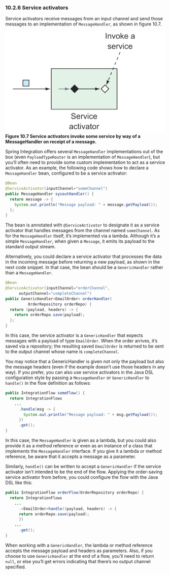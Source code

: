 ### 10.2.6 Service activators

Service activators receive messages from an input channel and send those messages to an implementation of `MessageHandler`, as shown in figure 10.7.

![Figure 10.7](../../assets/10.7.png)
**Figure 10.7 Service activators invoke some service by way of a MessageHandler on receipt of a message.**

Spring Integration offers several `MessageHandler` implementations out of the box (even `PayloadTypeRouter` is an implementation of `MessageHandler`), but you’ll often need to provide some custom implementation to act as a service activator. As an example, the following code shows how to declare a `MessageHandler` bean, configured to be a service activator:

```java
@Bean
@ServiceActivator(inputChannel="someChannel")
public MessageHandler sysoutHandler() {
  return message -> {
    System.out.println("Message payload: " + message.getPayload());
  };
}
```

The bean is annotated with `@ServiceActivator` to designate it as a service activator that handles messages from the channel named `someChannel`. As for the `MessageHandler` itself, it’s implemented via a lambda. Although it’s a simple `MessageHandler`, when given a `Message`, it emits its payload to the standard output stream.

Alternatively, you could declare a service activator that processes the data in the incoming message before returning a new payload, as shown in the next code snippet. In that case, the bean should be a `GenericHandler` rather than a `MessageHandler`.

```java
@Bean
@ServiceActivator(inputChannel="orderChannel",
      outputChannel="completeChannel")
public GenericHandler<EmailOrder> orderHandler(
          OrderRepository orderRepo) {
  return (payload, headers) -> {
    return orderRepo.save(payload);
  };
}
```

In this case, the service activator is a `GenericHandler` that expects messages with a payload of type `EmailOrder`. When the order arrives, it’s saved via a repository; the resulting saved `EmailOrder` is returned to be sent to the output channel whose name is `completeChannel`.

You may notice that a GenericHandler is given not only the payload but also the message headers (even if the example doesn’t use those headers in any way). If you prefer, you can also use service activators in the Java DSL configuration style by passing a `MessageHandler` or `GenericHandler` to `handle()` in the flow definition as follows:

```java
public IntegrationFlow someFlow() {
  return IntegrationFlows
    ...
      .handle(msg -> {
        System.out.println("Message payload: " + msg.getPayload());
      })
      .get();
}
```

In this case, the `MessageHandler` is given as a lambda, but you could also provide it as a method reference or even as an instance of a class that implements the `MessageHandler` interface. If you give it a lambda or method reference, be aware that it accepts a message as a parameter.

Similarly, `handle()` can be written to accept a `GenericHandler` if the service activator isn’t intended to be the end of the flow. Applying the order-saving service activator from before, you could configure the flow with the Java DSL like this:

```java
public IntegrationFlow orderFlow(OrderRepository orderRepo) {
  return IntegrationFlows
    ...
      .<EmailOrder>handle((payload, headers) -> {
      return orderRepo.save(payload);
      })
    ...
      .get();
}
```

When working with a `GenericHandler`, the lambda or method reference accepts the message payload and headers as parameters. Also, if you choose to use `GenericHandler` at the end of a flow, you’ll need to return `null`, or else you’ll get errors indicating that there’s no output channel specified.

